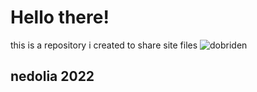 # Hello there!
this is a repository i created to share site files
![dobriden](https://github.com/nemeleon/nemeleon.info/css/index.jpg?raw=true)
## nedolia 2022
